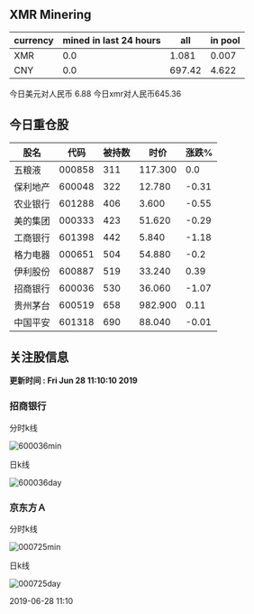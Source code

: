 ## XMR Minering

|currency|mined in last 24 hours|all|in pool|
|---|---|---|---|
|XMR|0.0|1.081|0.007|
|CNY|0.0|697.42|4.622|

今日美元对人民币 6.88	今日xmr对人民币645.36


## 今日重仓股 

|股名|代码|被持数|时价|涨跌%|
|---|---|---|---|---|
|五粮液|000858|311|117.300|0.0|
|保利地产|600048|322|12.780|-0.31|
|农业银行|601288|406|3.600|-0.55|
|美的集团|000333|423|51.620|-0.29|
|工商银行|601398|442|5.840|-1.18|
|格力电器|000651|504|54.880|-0.2|
|伊利股份|600887|519|33.240|0.39|
|招商银行|600036|530|36.060|-1.07|
|贵州茅台|600519|658|982.900|0.11|
|中国平安|601318|690|88.040|-0.01|

## 关注股信息
**更新时间 : Fri Jun 28 11:10:10 2019**
### 招商银行 
分时k线

![600036min](http://image.sinajs.cn/newchart/min/n/sh600036.gif)

日k线

![600036day](http://image.sinajs.cn/newchart/daily/n/sh600036.gif)

### 京东方Ａ 
分时k线

![000725min](http://image.sinajs.cn/newchart/min/n/sz000725.gif)

日k线

![000725day](http://image.sinajs.cn/newchart/daily/n/sz000725.gif)

2019-06-28 11:10